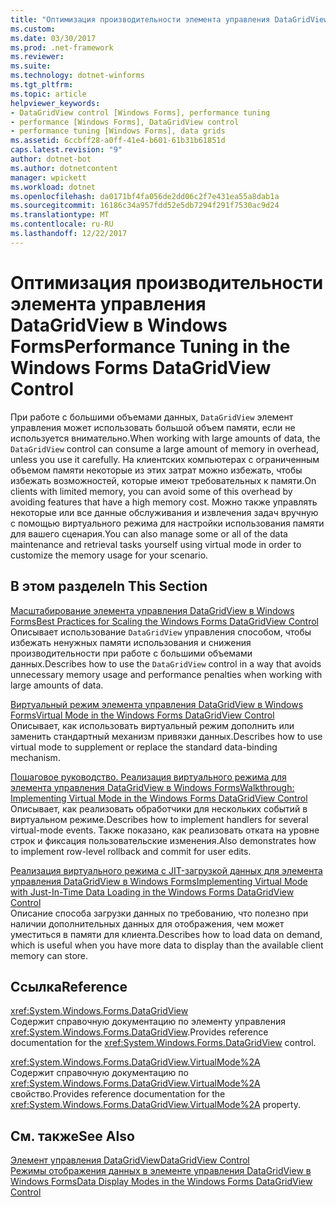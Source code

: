 ```yaml
---
title: "Оптимизация производительности элемента управления DataGridView в Windows Forms"
ms.custom: 
ms.date: 03/30/2017
ms.prod: .net-framework
ms.reviewer: 
ms.suite: 
ms.technology: dotnet-winforms
ms.tgt_pltfrm: 
ms.topic: article
helpviewer_keywords:
- DataGridView control [Windows Forms], performance tuning
- performance [Windows Forms], DataGridView control
- performance tuning [Windows Forms], data grids
ms.assetid: 6ccbff28-a0ff-41e4-b601-61b31b61851d
caps.latest.revision: "9"
author: dotnet-bot
ms.author: dotnetcontent
manager: wpickett
ms.workload: dotnet
ms.openlocfilehash: da0171bf4fa056de2dd06c2f7e431ea55a8dab1a
ms.sourcegitcommit: 16186c34a957fdd52e5db7294f291f7530ac9d24
ms.translationtype: MT
ms.contentlocale: ru-RU
ms.lasthandoff: 12/22/2017
---
```

# <a name="performance-tuning-in-the-windows-forms-datagridview-control"></a><span data-ttu-id="90936-102">Оптимизация производительности элемента управления DataGridView в Windows Forms</span><span class="sxs-lookup"><span data-stu-id="90936-102">Performance Tuning in the Windows Forms DataGridView Control</span></span>
<span data-ttu-id="90936-103">При работе с большими объемами данных, `DataGridView` элемент управления может использовать большой объем памяти, если не используется внимательно.</span><span class="sxs-lookup"><span data-stu-id="90936-103">When working with large amounts of data, the `DataGridView` control can consume a large amount of memory in overhead, unless you use it carefully.</span></span> <span data-ttu-id="90936-104">На клиентских компьютерах с ограниченным объемом памяти некоторые из этих затрат можно избежать, чтобы избежать возможностей, которые имеют требовательных к памяти.</span><span class="sxs-lookup"><span data-stu-id="90936-104">On clients with limited memory, you can avoid some of this overhead by avoiding features that have a high memory cost.</span></span> <span data-ttu-id="90936-105">Можно также управлять некоторые или все данные обслуживания и извлечения задач вручную с помощью виртуального режима для настройки использования памяти для вашего сценария.</span><span class="sxs-lookup"><span data-stu-id="90936-105">You can also manage some or all of the data maintenance and retrieval tasks yourself using virtual mode in order to customize the memory usage for your scenario.</span></span>  
  
## <a name="in-this-section"></a><span data-ttu-id="90936-106">В этом разделе</span><span class="sxs-lookup"><span data-stu-id="90936-106">In This Section</span></span>  
 [<span data-ttu-id="90936-107">Масштабирование элемента управления DataGridView в Windows Forms</span><span class="sxs-lookup"><span data-stu-id="90936-107">Best Practices for Scaling the Windows Forms DataGridView Control</span></span>](../../../../docs/framework/winforms/controls/best-practices-for-scaling-the-windows-forms-datagridview-control.md)  
 <span data-ttu-id="90936-108">Описывает использование `DataGridView` управления способом, чтобы избежать ненужных памяти использования и снижения производительности при работе с большими объемами данных.</span><span class="sxs-lookup"><span data-stu-id="90936-108">Describes how to use the `DataGridView` control in a way that avoids unnecessary memory usage and performance penalties when working with large amounts of data.</span></span>  
  
 [<span data-ttu-id="90936-109">Виртуальный режим элемента управления DataGridView в Windows Forms</span><span class="sxs-lookup"><span data-stu-id="90936-109">Virtual Mode in the Windows Forms DataGridView Control</span></span>](../../../../docs/framework/winforms/controls/virtual-mode-in-the-windows-forms-datagridview-control.md)  
 <span data-ttu-id="90936-110">Описывает, как использовать виртуальный режим дополнить или заменить стандартный механизм привязки данных.</span><span class="sxs-lookup"><span data-stu-id="90936-110">Describes how to use virtual mode to supplement or replace the standard data-binding mechanism.</span></span>  
  
 [<span data-ttu-id="90936-111">Пошаговое руководство. Реализация виртуального режима для элемента управления DataGridView в Windows Forms</span><span class="sxs-lookup"><span data-stu-id="90936-111">Walkthrough: Implementing Virtual Mode in the Windows Forms DataGridView Control</span></span>](../../../../docs/framework/winforms/controls/implementing-virtual-mode-wf-datagridview-control.md)  
 <span data-ttu-id="90936-112">Описывает, как реализовать обработчики для нескольких событий в виртуальном режиме.</span><span class="sxs-lookup"><span data-stu-id="90936-112">Describes how to implement handlers for several virtual-mode events.</span></span> <span data-ttu-id="90936-113">Также показано, как реализовать отката на уровне строк и фиксация пользовательские изменения.</span><span class="sxs-lookup"><span data-stu-id="90936-113">Also demonstrates how to implement row-level rollback and commit for user edits.</span></span>  
  
 [<span data-ttu-id="90936-114">Реализация виртуального режима с JIT-загрузкой данных для элемента управления DataGridView в Windows Forms</span><span class="sxs-lookup"><span data-stu-id="90936-114">Implementing Virtual Mode with Just-In-Time Data Loading in the Windows Forms DataGridView Control</span></span>](../../../../docs/framework/winforms/controls/implementing-virtual-mode-jit-data-loading-in-the-datagrid.md)  
 <span data-ttu-id="90936-115">Описание способа загрузки данных по требованию, что полезно при наличии дополнительных данных для отображения, чем может уместиться в памяти для клиента.</span><span class="sxs-lookup"><span data-stu-id="90936-115">Describes how to load data on demand, which is useful when you have more data to display than the available client memory can store.</span></span>  
  
## <a name="reference"></a><span data-ttu-id="90936-116">Ссылка</span><span class="sxs-lookup"><span data-stu-id="90936-116">Reference</span></span>  
 <xref:System.Windows.Forms.DataGridView>  
 <span data-ttu-id="90936-117">Содержит справочную документацию по элементу управления <xref:System.Windows.Forms.DataGridView>.</span><span class="sxs-lookup"><span data-stu-id="90936-117">Provides reference documentation for the <xref:System.Windows.Forms.DataGridView> control.</span></span>  
  
 <xref:System.Windows.Forms.DataGridView.VirtualMode%2A>  
 <span data-ttu-id="90936-118">Содержит справочную документацию по <xref:System.Windows.Forms.DataGridView.VirtualMode%2A> свойство.</span><span class="sxs-lookup"><span data-stu-id="90936-118">Provides reference documentation for the <xref:System.Windows.Forms.DataGridView.VirtualMode%2A> property.</span></span>  
  
## <a name="see-also"></a><span data-ttu-id="90936-119">См. также</span><span class="sxs-lookup"><span data-stu-id="90936-119">See Also</span></span>  
 [<span data-ttu-id="90936-120">Элемент управления DataGridView</span><span class="sxs-lookup"><span data-stu-id="90936-120">DataGridView Control</span></span>](../../../../docs/framework/winforms/controls/datagridview-control-windows-forms.md)  
 [<span data-ttu-id="90936-121">Режимы отображения данных в элементе управления DataGridView в Windows Forms</span><span class="sxs-lookup"><span data-stu-id="90936-121">Data Display Modes in the Windows Forms DataGridView Control</span></span>](../../../../docs/framework/winforms/controls/data-display-modes-in-the-windows-forms-datagridview-control.md)

